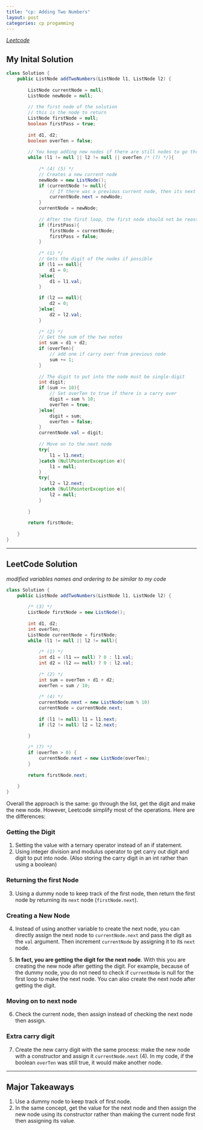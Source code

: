 ```yaml
---
title: "cp: Adding Two Numbers"
layout: post
categories: cp progamming
---
```


*[Leetcode]()*

## My Inital Solution
```java
class Solution {
    public ListNode addTwoNumbers(ListNode l1, ListNode l2) {
        
        ListNode currentNode = null;
        ListNode newNode = null;
        
        // the first node of the solution
        // this is the node to return
        ListNode firstNode = null;
        boolean firstPass = true;
        
        int d1, d2;
        boolean overTen = false;
        
        // You keep adding new nodes if there are still nodes to go through and if you need to add an extra one because of carry over
        while (l1 != null || l2 != null || overTen /* (7) */){
            
            /* (4) (5) */
            // Creates a new current node
            newNode = new ListNode();
            if (currentNode != null){
                // If there was a previous current node, then its next value should this new current node
                currentNode.next = newNode;
            }
            currentNode = newNode;
            
            // After the first loop, the first node should not be reassigned
            if (firstPass){
                firstNode = currentNode;
                firstPass = false;
            }
            
            /* (1) */
            // Gets the digit of the nodes if possible
            if (l1 == null){
                d1 = 0;
            }else{
                d1 = l1.val;
            }

            if (l2 == null){
                d2 = 0;
            }else{
                d2 = l2.val;
            }
            
            /* (2) */
            // Get the sum of the two notes
            int sum = d1 + d2;
            if (overTen){ 
                // add one if carry over from previous node
                sum += 1;
            }
            
            // The digit to put into the node must be single-digit
            int digit;
            if (sum >= 10){
                // Set overTen to true if there is a carry over
                digit = sum % 10;
                overTen = true;
            }else{
                digit = sum;
                overTen = false;
            }
            currentNode.val = digit;
            
            // Move on to the next node
            try{
                l1 = l1.next;
            }catch (NullPointerException e){
                l1 = null;
            }
            try{
                l2 = l2.next;
            }catch (NullPointerException e){
                l2 = null;
            }
    
        }
        
        return firstNode;
        
    }
}
```

---

## LeetCode Solution
*modified variables names and ordering to be similar to my code*
```java
class Solution {
    public ListNode addTwoNumbers(ListNode l1, ListNode l2) {
        
        /* (3) */
        ListNode firstNode = new ListNode();
        
        int d1, d2;
	    int overTen;
        ListNode currentNode = firstNode;
        while (l1 != null || l2 != null){
            
            /* (1) */
            int d1 = (l1 == null) ? 0 : l1.val;
	        int d2 = (l2 == null) ? 0 : l2.val;
            
            /* (2) */
            int sum = overTen + d1 + d2;
	        overTen = sum / 10;
   
            /* (4) */
	        currentNode.next = new ListNode(sum % 10)
            currentNode = currentNode.next;
            
            if (l1 != null) l1 = l1.next;
            if (l2 != null) l2 = l2.next;
    
        }

        /* (7) */
        if (overTen > 0) {
            currentNode.next = new ListNode(overTen);
        }
        
        return firstNode.next;
        
    }
}
```

Overall the approach is the same: go through the list, get the digit and make the new node. However, Leetcode simplify most of the operations. Here are the differences:

### Getting the Digit
1. Setting the value with a ternary operator instead of an if statement.
2. Using integer division and modulus operator to get carry out digit and digit to put into node. (Also storing the carry digit in an int rather than using a boolean)

### Returning the first Node
3. Using a dummy node to keep track of the first node, then return the first node by returning its `next` node (`firstNode.next`).

### Creating a New Node

4. Instead of using another variable to create the next node, you can directly assign the next node to `currentNode.next` and pass the digit as the `val` argument. Then increment `currentNode` by assigning it to its `next` node. 

5. **In fact, you are getting the digit for the next node**. With this you are creating the new node after getting the digit. For example, because of the dummy node, you do not need to check if `currentNode` is null for the first loop to make the next node. You can also create the next node after getting the digit.

### Moving on to next node
6. Check the current node, then assign instead of checking the next node then assign.

### Extra carry digit
7. Create the new carry digit with the same process: make the new node with a constructor and assign it `currentNode.next` (4). In my code, if the boolean `overTen` was still true, it would make another node.

---

## Major Takeaways
1. Use a dummy node to keep track of first node.
2. In the same concept, get the value for the next node and then assign the new node using its constructor rather than making the current node first then assigning its value.
